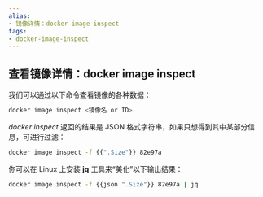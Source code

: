 ```yaml
---
alias: 
- 镜像详情：docker image inspect
tags:
- docker-image-inspect
---
```


## 查看镜像详情：docker image inspect

我们可以通过以下命令查看镜像的各种数据：

```sh
docker image inspect <镜像名 or ID>
```

_docker inspect_ 返回的结果是 JSON 格式字符串，如果只想得到其中某部分信息，可进行过滤：

```bash
docker image inspect -f {{".Size"}} 82e97a
```

你可以在 Linux 上安装 **jq** 工具来“美化”以下输出结果：

```bash
docker image inspect -f {{json ".Size"}} 82e97a | jq
```

